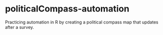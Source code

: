 # politicalCompass-automation
 Practicing automation in R by creating a political compass map that updates after a survey.
